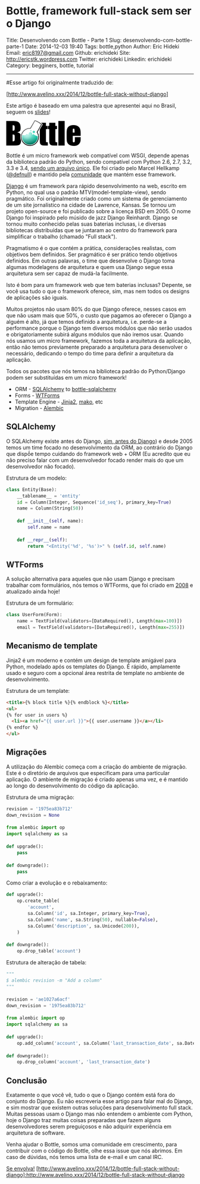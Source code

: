 # Bottle, framework full-stack sem ser o Django

Title: Desenvolvendo com Bottle - Parte 1
Slug: desenvolvendo-com-bottle-parte-1
Date: 2014-12-03 19:40
Tags: bottle,python
Author: Eric Hideki
Email:  eric8197@gmail.com
Github: erichideki
Site: http://ericstk.wordpress.com
Twitter: erichideki
Linkedin: erichideki
Category: begginers, bottle, tutorial

-------

#Esse artigo foi originalmente traduzido de:

[http://www.avelino.xxx/2014/12/bottle-full-stack-without-django]

Este artigo é baseado em uma palestra que apresentei aqui no Brasil, seguem os [slides](https://speakerdeck.com/avelino/bottle-o-full-stack-sem-django)!

![Bottle micro framework web](/images/bottle.png)

Bottle é um micro framework web compatível com WSGI, depende apenas da biblioteca padrão do Python, sendo compatível com Python 2.6, 2.7, 3.2, 3.3 e 3.4, [sendo um arquivo único](https://github.com/defnull/bottle/blob/master/bottle.py). Ele foi criado pelo Marcel Hellkamp ([@defnull](https://github.com/defnull)) e mantido pela [comunidade](https://github.com/orgs/bottlepy/people) que mantém esse framework.

[Django](https://www.djangoproject.com/) é um framework para rápido desenvolvimento na web, escrito em Python, no qual usa o padrão MTV(model-template-view), sendo pragmático. Foi originalmente criado como um sistema de gerenciamento de um site jornalístico na cidade de Lawrence, Kansas. Se tornou um projeto open-source e foi publicado sobre a licença BSD em 2005. O nome Django foi inspirado pelo músido de jazz Django Reinhardt. Django se tornou muito conhecido pelas suas baterias inclusas, i.e diversas bibliotecas distribuídas que se juntaram ao centro do framework para simplificar o trabalho (chamado "Full stack").

Pragmatismo é o que contém a prática, considerações realistas, com objetivos bem definidos. Ser pragmático é ser prático tendo objetivos definidos. Em outras palavras, o time que desenvolve o Django toma algumas modelagens de arquitetura e quem usa Django segue essa arquitetura sem ser capaz de mudá-la facilmente.

Isto é bom para um framework web que tem baterias inclusas? Depente, se você usa tudo o que o framework oferece, sim, mas nem todos os designs de aplicações são iguais.

Muitos projetos não usam 80% do que Django oferece, nesses casos em que não usam mais que 50%, o custo que pagamos ao oferecer o Django a alguém é alto, já que temos definido a arquitetura, i.e. perde-se a performance porque o Django tem diversos módulos que não serão usados e obrigatoriamente subirá alguns módulos que não iremos usar. Quando nós usamos um micro framework, fazemos toda a arquitetura da aplicação, então não temos previamente preparado a arquitetura para desenvolver o necessário, dedicando o tempo do time para definir a arquitetura da aplicação.

Todos os pacotes que nós temos na biblioteca padrão do Python/Django podem ser substituídas em um micro framework!

* ORM - [SQLAlchemy](http://www.sqlalchemy.org/) to [bottle-sqlalchemy](https://github.com/iurisilvio/bottle-sqlalchemy)
* Forms - [WTForms](https://wtforms.readthedocs.org/en/latest/)
* Template Engine - [Jinja2](http://jinja.pocoo.org/docs/dev/), [mako](http://www.makotemplates.org/), etc
* Migration - [Alembic](http://alembic.readthedocs.org/en/latest/)


## SQLAlchemy

O SQLAlchemy existe antes do Django, [sim, antes do Django](https://github.com/zzzeek/sqlalchemy/commit/ec052c6a1f1fb0236bd367c510d82f076cb67bc9)) e desde 2005 temos um time focado no desenvolvimento da ORM, ao contrário do Django que dispṍe tempo cuidando do framework web + ORM (Eu acredito que eu não preciso falar com um desenvolvedor focado render mais do que um desenvolvedor não focado).

Estrutura de um modelo:

```python
class Entity(Base):
    __tablename__ = 'entity'
    id = Column(Integer, Sequence('id_seq'), primary_key=True)
    name = Column(String(50))

    def __init__(self, name):
        self.name = name

    def __repr__(self):
        return "<Entity('%d', '%s')>" % (self.id, self.name)
```

## WTForms

A solução alternativa para aqueles que não usam Django e precisam trabalhar com formulários, nós temos o WTForms, que foi criado em [2008](https://github.com/wtforms/wtforms/commit/c0998bac1a4d5cd5fdf43a825529a64e24dea9a5) e atualizado ainda hoje!

Estrutura de um formulário:

```python
class UserForm(Form):
    name = TextField(validators=[DataRequired(), Length(max=100)])
    email = TextField(validators=[DataRequired(), Length(max=255)])
```

## Mecanismo de template

Jinja2 é um moderno e contém um design de template amigável para Python, modelado após os templates do Django. É rápido, amplamente usado e seguro com a opcional área restrita de template no ambiente de desenvolvimento.

Estrutura de um template:

```html
<title>{% block title %}{% endblock %}</title>
<ul>
{% for user in users %}
  <li><a href="{{ user.url }}">{{ user.username }}</a></li>
{% endfor %}
</ul>
```

## Migrações

A utilização do Alembic começa com a criação do ambiente de migração. Este é o diretório de arquivos que especificam para uma particular aplicação. O ambiente de migração é criado apenas uma vez, e é mantido ao longo do desenvolvimento do código da aplicação.

Estrutura de uma migração:

```python
revision = '1975ea83b712'
down_revision = None

from alembic import op
import sqlalchemy as sa

def upgrade():
    pass

def downgrade():
    pass
```

Como criar a evolução e o rebaixamento:

```python
def upgrade():
    op.create_table(
        'account',
        sa.Column('id', sa.Integer, primary_key=True),
        sa.Column('name', sa.String(50), nullable=False),
        sa.Column('description', sa.Unicode(200)),
    )

def downgrade():
    op.drop_table('account')
```

Estrutura de alteração de tabela:

```python
"""
$ alembic revision -m "Add a column"
"""

revision = 'ae1027a6acf'
down_revision = '1975ea83b712'

from alembic import op
import sqlalchemy as sa

def upgrade():
    op.add_column('account', sa.Column('last_transaction_date', sa.DateTime))

def downgrade():
    op.drop_column('account', 'last_transaction_date')
```


## Conclusão

Exatamente o que você vê, tudo o que o Django contém está fora do conjunto do Django. Eu não escreveria esse artigo para falar mal do Django, e sim mostrar que existem outras soluções para desenvolvimento full stack. Muitas pessoas usam o Django mas não entendem o ambiente com Python, hoje o Django traz muitas coisas preparadas que fazem alguns desenvolvedores serem preguiçosos e não adquirir experiência em arquitetura de software.

Venha ajudar o Bottle, somos uma comunidade em crescimento, para contribuir com o código do Bottle, olhe essa issue que nós abrimos. Em caso de dúvidas, nós temos uma lista de e-mail e um canal IRC.

[Se envolva!](http://bottlepy.org/docs/dev/development.html#get-involved)
[http://www.avelino.xxx/2014/12/bottle-full-stack-without-django]:http://www.avelino.xxx/2014/12/bottle-full-stack-without-django
